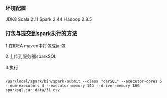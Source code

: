 ### 环境配置

JDK8
Scala 2.11
Spark 2.44
Hadoop 2.8.5


### 打包与提交到spark执行的方法

1.在IDEA maven中打包成jar包

2.上传到服务器sparkSQL

3.执行
```

/usr/local/spark/bin/spark-submit --class "carSQL" --executor-cores 5 --num-executors 4 --executor-memory 14G --driver-memory 16G sparksql.jar data/31.csv


